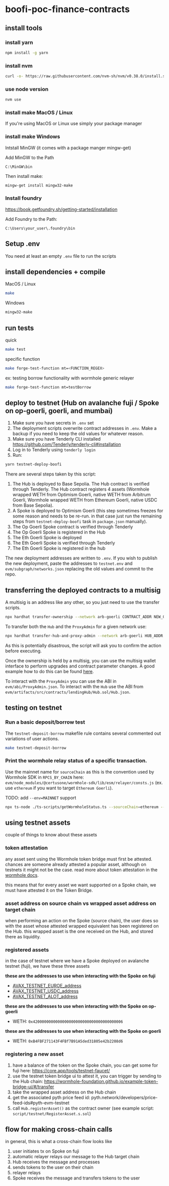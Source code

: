# boofi-poc-finance-contracts

## install tools

### install yarn

```bash
npm install -g yarn
```

### install nvm
```bash
curl -o- https://raw.githubusercontent.com/nvm-sh/nvm/v0.38.0/install.sh | bash
```

### use node version
```bash
nvm use
```

### install make MacOS / Linux

If you're using MacOS or Linux use simply your package manager

### install make Windows

Intstall MinGW (it comes with a package manger mingw-get)

Add MinGW to the Path

```
C:\MinGW\bin
```

Then install make:

```bash
mingw-get install mingw32-make
```

### Install foundry

https://book.getfoundry.sh/getting-started/installation

Add Foundry to the Path:

```
C:\Users\your_user\.foundry\bin
```

## Setup .env

You need at least an empty `.env` file to run the scripts

## install dependencies + compile

MacOS / Linux

```bash
make
```

Windows

```bash
mingw32-make
```

## run tests

quick

```bash
make test
```

specific function

```bash
make forge-test-function mt=<FUNCTION_REGEX>
```

ex: testing borrow functionality with wormhole generic relayer

```bash
make forge-test-function mt=testBorrow
```

## deploy to testnet (Hub on avalanche fuji / Spoke on op-goerli, goerli, and mumbai)

1. Make sure you have secrets in `.env` set
2. The deployment scripts overwrite contract addresses in `.env`. Make a backup if you need to keep the old values for whatever reason.
3. Make sure you have Tenderly CLI installed https://github.com/Tenderly/tenderly-cli#installation
4. Log in to Tenderly using `tenderly login`
5. Run:

```bash
yarn testnet-deploy-boofi
```

There are several steps taken by this script:
1. The Hub is deployed to Base Sepolia. The Hub contract is verified through Tenderly. The Hub contract registers 4 assets (Wormhole wrapped WETH from Optimism Goerli, native WETH from Arbitrum Goerli, Wormhole wrapped WETH from Ethereum Goerli, native USDC from Base Sepolia).
2. A Spoke is deployed to Optimism Goerli (this step sometimes freezes for some reason and needs to be re-run. in that case just run the remaining steps from `testnet-deploy-boofi` task in `package.json` manually).
3. The Op Goerli Spoke contract is verified through Tenderly
4. The Op Goerli Spoke is registered in the Hub
5. The Eth Goerli Spoke is deployed
6. The Eth Goerli Spoke is verified through Tenderly
7. The Eth Goerli Spoke is registered in the hub

The new deployment addresses are written to `.env`. If you wish to publish the new deployment, paste the addresses to `testnet.env` and `evm/subgraph/networks.json` replacing the old values and commit to the repo.

## transferring the deployed contracts to a multisig

A multisig is an address like any other, so you just need to use the transfer scripts.

```bash
npx hardhat transfer-ownership --network arb-goerli CONTRACT_ADDR NEW_OWNER
```

To transfer both the `Hub` and the `ProxyAdmin` for a given network use:

```bash
npx hardhat transfer-hub-and-proxy-admin --network arb-goerli HUB_ADDR NEW_OWNER
```

As this is potentially disastrous, the script will ask you to confirm the action before executing.

Once the ownership is held by a multisig, you can use the multisig wallet interface to perform upgrades and contract parameter changes. A good example how to do this can be found [here](https://medium.com/@msvstj/how-to-upgrade-proxies-in-multisig-safe-b09f03cbce4c).

To interact with the `ProxyAdmin` you can use the ABI in `evm/abi/ProxyAdmin.json`. To interact with the `Hub` use the ABI from `evm/artifacts/src/contracts/lendingHub/Hub.sol/Hub.json`.

## testing on testnet

### Run a basic deposit/borrow test

The `testnet-deposit-borrow` makefile rule contains several commented out variations of user actions.

```bash
make testnet-deposit-borrow
```

### Print the wormhole relay status of a specific transaction.

Use the mainnet name for `sourceChain` as this is the convention used by Wormhole SDK in `RPCS_BY_CHAIN` here: `evm/node_modules/@certusone/wormhole-sdk/lib/esm/relayer/consts.js` (ex. use `ethereum` if you want to target `Ethereum Goerli`).

TODO: add `--env=MAINNET` support

```bash
npx ts-node ./ts-scripts/getWormholeStatus.ts --sourceChain=ethereum --tx=0x3799920c1bf24156e9f6f0c8bf00fd7fd8cfd60666deae747c765368cd5d0760
```

## using testnet assets

couple of things to know about these assets

### token attestation

any asset sent using the Wormhole token bridge must first be attested. chances are someone already attested a popular asset, although on testnets it might not be the case. read more about token attestation in the [wormhole docs](https://book.wormhole.com/technical/typescript/attestingToken.html).

this means that for every asset we want supported on a Spoke chain, we must have attested it on the Token Bridge.

### asset address on source chain vs wrapped asset address on target chain

when performing an action on the Spoke (source chain), the user does so with the asset whose attested wrapped equivalent has been registered on the Hub. this wrapped asset is the one received on the Hub, and stored there as liquidity.

### registered assets

in the case of testnet where we have a Spoke deployed on avalanche testnet (fuji), we have these three assets

**these are the addresses to use when interacting with the Spoke on fuji**

- [AVAX_TESTNET_EUROE_address](https://testnet.snowtrace.io/address/0xA089a21902914C3f3325dBE2334E9B466071E5f1)
- [AVAX_TESTNET_USDC_address](https://testnet.snowtrace.io/address/0xaf82969ecf299c1f1bb5e1d12ddacc9027431160)
- [AVAX_TESTNET_ALOT_address](https://testnet.snowtrace.io/address/0x9983f755bbd60d1886cbfe103c98c272aa0f03d6)

**these are the addresses to use when interacting with the Spoke on op-goerli**

- WETH: `0x4200000000000000000000000000000000000006`

**these are the addresses to use when interacting with the Spoke on goerli**

- WETH: `0xB4FBF271143F4FBf7B91A5ded31805e42b2208d6`

### registering a new asset

1. have a balance of the token on the Spoke chain, you can get some for fuji here: https://core.app/tools/testnet-faucet/
2. use the testnet token bridge ui to attest it, you can trigger by sending to the Hub chain: https://wormhole-foundation.github.io/example-token-bridge-ui/#/transfer
3. take the wrapped asset address on the Hub chain
4. get the associated pyth price feed id: pyth.network/developers/price-feed-ids#pyth-evm-testnet
5. call `Hub.registerAsset()` as the contract owner (see example script: `script/testnet/RegisterAsset.s.sol`)

## flow for making cross-chain calls

in general, this is what a cross-chain flow looks like

1. user initiates tx on Spoke on fuji
2. automatic relayer relays our message to the Hub target chain
3. Hub receives the message and processes
4. sends tokens to the user on their chain
5. relayer relays
6. Spoke receives the message and transfers tokens to the user